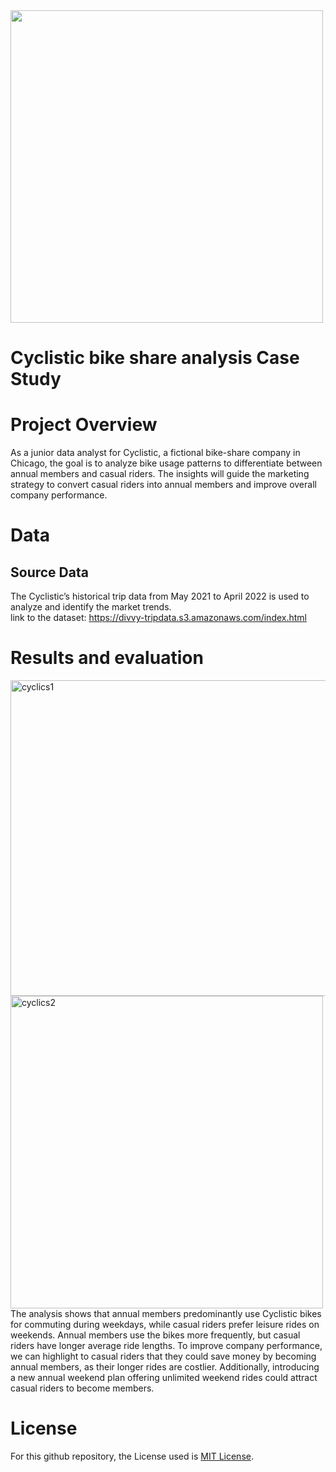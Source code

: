 <img src="https://github.com/trtrgfh/Cyclistic-Bike-Share-Analysis-Case-Study/assets/73056232/498f747a-f26f-446f-9df6-8a3edffc9414 " width="500" />

# Cyclistic bike share analysis Case Study

# Project Overview
As a junior data analyst for Cyclistic, a fictional bike-share company in Chicago, the goal is to analyze bike usage patterns to differentiate between annual members and casual riders. The insights will guide the marketing strategy to convert casual riders into annual members and improve overall company performance.

# Data
## Source Data
The Cyclistic’s historical trip data from May 2021 to April 2022 is used to analyze and identify the market trends. \
link to the dataset: https://divvy-tripdata.s3.amazonaws.com/index.html

# Results and evaluation
<img width="505" alt="cyclics1" src="https://github.com/trtrgfh/Cyclistic-Bike-Share-Analysis-Case-Study/assets/73056232/f5d44b11-1524-460d-9540-250ac5c792cc">
<img width="500" alt="cyclics2" src="https://github.com/trtrgfh/Cyclistic-Bike-Share-Analysis-Case-Study/assets/73056232/9a544901-8e14-4661-91b1-115f6a22d1b5"> <br>
The analysis shows that annual members predominantly use Cyclistic bikes for commuting during weekdays, while casual riders prefer leisure rides on weekends. Annual members use the bikes more frequently, but casual riders have longer average ride lengths. To improve company performance, we can highlight to casual riders that they could save money by becoming annual members, as their longer rides are costlier. Additionally, introducing a new annual weekend plan offering unlimited weekend rides could attract casual riders to become members.

# License
For this github repository, the License used is [MIT License](https://opensource.org/license/mit/).
